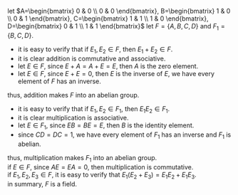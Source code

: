 let
$A=\begin{bmatrix}
   0 & 0 \\
   0 & 0
\end{bmatrix},
B=\begin{bmatrix}
   1 & 0 \\
   0 & 1
\end{bmatrix},
C=\begin{bmatrix}
   1 & 1 \\
   1 & 0
\end{bmatrix},
D=\begin{bmatrix}
   0 & 1 \\
   1 & 1
\end{bmatrix}$
let $F=\{A,B,C,D\}$ and $F_1=\{B,C,D\}$. 
- it is easy to verify that if $E_1,E_2\in F$, then $E_1+E_2\in F$.
- it is clear addition is commutative and associative.
- let $E\in F$, since $E+A=A+E=E$, then $A$ is the zero element.
- let $E\in F$, since $E+E=0$, then $E$ is the inverse of $E$, we have every element of $F$ has an inverse.

thus, addition makes $F$ into an abelian group.

- it is easy to verify that if $E_1,E_2\in F_1$, then $E_1E_2\in F_1$.
- it is clear multiplication is associative.
- let $E\in F_1$, since $EB=BE=E$, then $B$ is the identity element.
- since $CD=DC=1$, we have every element of $F_1$ has an inverse and $F_1$ is abelian.

thus, multiplication makes $F_1$ into an abelian group.  
if $E\in F$, since $AE=EA=0$, then multiplication is commutative.  
if $E_1,E_2,E_3\in F$, it is easy to verify that $E_1(E_2+E_3)=E_1E_2+E_1E_3$.  
in summary, $F$ is a field.



